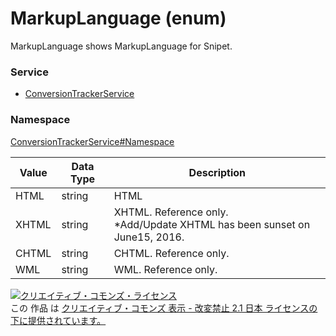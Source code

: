 # MarkupLanguage (enum)
MarkupLanguage shows MarkupLanguage for Snipet.
### Service
+ [ConversionTrackerService](../../services/ConversionTrackerService.md)

### Namespace
[ConversionTrackerService#Namespace](../../services/ConversionTrackerService.md#namespace)

| Value | Data Type | Description | 
|---|---|---|
| HTML| string| HTML |
| XHTML| string| XHTML. Reference only. <br>*Add/Update XHTML has been sunset on June15, 2016. |
| CHTML| string| CHTML. Reference only. |
| WML| string| WML. Reference only. |

<a rel="license" href="http://creativecommons.org/licenses/by-nd/2.1/jp/"><img alt="クリエイティブ・コモンズ・ライセンス" style="border-width:0" src="https://i.creativecommons.org/l/by-nd/2.1/jp/88x31.png" /></a><br />この 作品 は <a rel="license" href="http://creativecommons.org/licenses/by-nd/2.1/jp/">クリエイティブ・コモンズ 表示 - 改変禁止 2.1 日本 ライセンスの下に提供されています。</a>
